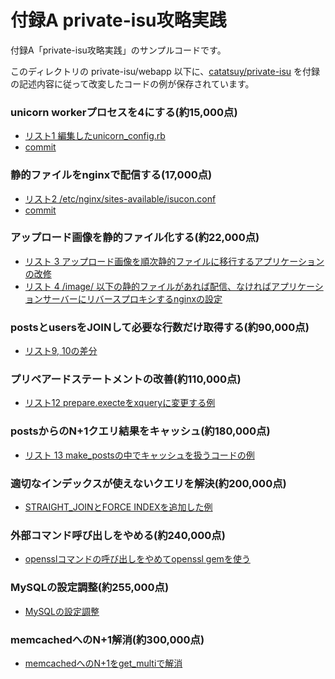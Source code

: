 # 付録A private-isu攻略実践

付録A「private-isu攻略実践」のサンプルコードです。

このディレクトリの private-isu/webapp 以下に、[catatsuy/private-isu](https://github.com/catatsuy/private-isu) を付録の記述内容に従って改変したコードの例が保存されています。

### unicorn workerプロセスを4にする(約15,000点)

- [リスト1 編集したunicorn_config.rb](private-isu/webapp/ruby/unicorn_config.rb)
- [commit](https://github.com/tatsujin-web-performance/tatsujin-web-performance/commit/83a57020b2e205c8a7d6163ee3c58fed361f6605)

### 静的ファイルをnginxで配信する(17,000点)

- [リスト2 /etc/nginx/sites-available/isucon.conf](private-isu/webapp/etc/nginx/conf.d/default.conf)
- [commit](https://github.com/tatsujin-web-performance/tatsujin-web-performance/commit/9f34d0bd90146a050cc4c7e13d5c89743c7f77be)

### アップロード画像を静的ファイル化する(約22,000点)

- [リスト 3 アップロード画像を順次静的ファイルに移行するアプリケーションの改修](https://github.com/tatsujin-web-performance/tatsujin-web-performance/commit/907c70b3f7e722068fd3462445d8cee8efb27a76)
- [リスト 4 /image/ 以下の静的ファイルがあれば配信、なければアプリケーションサーバーにリバースプロキシするnginxの設定](https://github.com/tatsujin-web-performance/tatsujin-web-performance/commit/a49eb2dfd307ffe7a85eb9cfbcae3912e8427f0d)


### postsとusersをJOINして必要な行数だけ取得する(約90,000点)

- [リスト9, 10の差分](https://github.com/tatsujin-web-performance/tatsujin-web-performance/commit/7f73caf78e714e982b9f24478e0919b8e50af2b6)

### プリペアードステートメントの改善(約110,000点)

- [リスト12 prepare.execteをxqueryに変更する例](https://github.com/tatsujin-web-performance/tatsujin-web-performance/commit/57592ee2681fc3551ab810932b1706fc775aac43)

### postsからのN+1クエリ結果をキャッシュ(約180,000点)

- [リスト 13 make_postsの中でキャッシュを扱うコードの例](https://github.com/tatsujin-web-performance/tatsujin-web-performance/commit/8de837130c50186ce5cd08b560552cd97a1e9b34)

### 適切なインデックスが使えないクエリを解決(約200,000点)

- [STRAIGHT_JOINとFORCE INDEXを追加した例](https://github.com/tatsujin-web-performance/tatsujin-web-performance/commit/8bf1580d4542dd7e4c798dcc6c6aead6cd0bd339)


### 外部コマンド呼び出しをやめる(約240,000点)

- [opensslコマンドの呼び出しをやめてopenssl gemを使う](https://github.com/tatsujin-web-performance/tatsujin-web-performance/commit/8f3b4a8839a3583a8abd2bde0cea2e2bfa2f8c20)

### MySQLの設定調整(約255,000点)

- [MySQLの設定調整](https://github.com/tatsujin-web-performance/tatsujin-web-performance/commit/ecabb326243b04fb5e7e669d034ad2eeb6297474)

### memcachedへのN+1解消(約300,000点)

- [memcachedへのN+1をget_multiで解消](https://github.com/tatsujin-web-performance/tatsujin-web-performance/commit/ca092dc1e02f7b3b0d79c96b1271bf0dbd4bb5b9)

